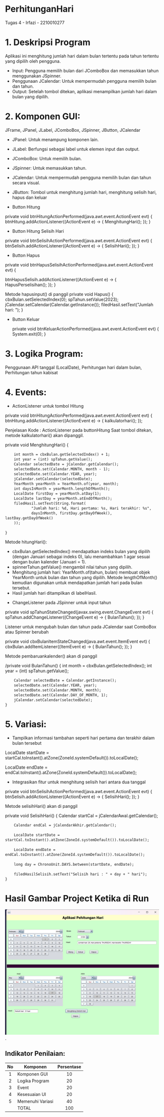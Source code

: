 # PerhitunganHari
 Tugas 4 - Irfazi - 2210010277

# 1. Deskripsi Program
Aplikasi ini menghitung jumlah hari dalam bulan tertentu pada tahun tertentu yang dipilih oleh pengguna.

- Input: Pengguna memilih bulan dari JComboBox dan memasukkan tahun menggunakan JSpinner.
- Penggunaan JCalendar: Untuk mempermudah pengguna memilih bulan dan tahun.
- Output: Setelah tombol ditekan, aplikasi menampilkan jumlah hari dalam bulan yang dipilih.
  
# 2. Komponen GUI: 
JFrame, JPanel, JLabel, JComboBox, JSpinner, JButton, JCalendar
- JPanel: Untuk menampung komponen lain.
- JLabel: Berfungsi sebagai label untuk elemen input dan output.
- JComboBox: Untuk memilih bulan.
- JSpinner: Untuk memasukkan tahun.
- JCalendar: Untuk mempermudah pengguna memilih bulan dan tahun secara visual.
- JButton: Tombol untuk menghitung jumlah hari, menghitung selisih hari, hapus dan keluar

- Button Hitung

private void btnHitungActionPerformed(java.awt.event.ActionEvent evt) {                                          
       btnHitung.addActionListener((ActionEvent e) -> {
        MenghitungHari();
    });
    }    

- Button Hitung Selisih Hari

 private void btnSelisihActionPerformed(java.awt.event.ActionEvent evt) {                                           
       btnSelisih.addActionListener((ActionEvent e) -> {
            SelisihHari();
        });
    }      

- Button Hapus

private void btnHapusSelisihActionPerformed(java.awt.event.ActionEvent evt) {  

btnHapusSelisih.addActionListener((ActionEvent e) -> {
HapusPerselisihan();
});
}      

Metode hapusinput() di panggil
private void Hapus() {
        cbxBulan.setSelectedIndex(0);
        spTahun.setValue(2023);
        jCalendar.setCalendar(Calendar.getInstance());
        filedHasil.setText("Jumlah hari: ");
    }
- Button Keluar

    private void btnKeluarActionPerformed(java.awt.event.ActionEvent evt) {                                          
        System.exit(0);
    }

# 3. Logika Program: 
Penggunaan API tanggal (LocalDate), Perhitungan hari dalam bulan, Perhitungan tahun kabisat

# 4. Events:
* ActionListener untuk tombol Hitung
  

 private void btnHitungActionPerformed(java.awt.event.ActionEvent evt) {                                          
    btnHitung.addActionListener((ActionEvent e) -> {
        kalkulatorhari();
    });    

Penjelasan Kode :
ActionListener pada buttonHitung Saat tombol ditekan, metode kalkulatorhari() akan dipanggil.

 private void MenghitungHari() {
 
        int month = cbxBulan.getSelectedIndex() + 1;
        int year = (int) spTahun.getValue();
        Calendar selectedDate = jCalendar.getCalendar();
        selectedDate.set(Calendar.MONTH, month - 1);
        selectedDate.set(Calendar.YEAR, year);
        jCalendar.setCalendar(selectedDate);
        YearMonth yearMonth = YearMonth.of(year, month);
        int daysInMonth = yearMonth.lengthOfMonth();
        LocalDate firstDay = yearMonth.atDay(1);
        LocalDate lastDay = yearMonth.atEndOfMonth();
        filedHasil.setText(String.format(
                "Jumlah hari: %d, Hari pertama: %s, Hari terakhir: %s",
                daysInMonth, firstDay.getDayOfWeek(), lastDay.getDayOfWeek()
        ));
     
    }
    
Metode hitungHari():
- cbxBulan.getSelectedIndex() mendapatkan indeks bulan yang dipilih (dengan Januari sebagai indeks 0), lalu menambahkan 1 agar sesuai dengan bulan kalender (Januari = 1).
- spinnerTahun.getValue() mengambil nilai tahun yang dipilih.
- Menghitung jumlah hari: YearMonth.of(tahun, bulan) membuat objek YearMonth untuk bulan dan tahun yang dipilih. Metode lengthOfMonth() kemudian digunakan untuk mendapatkan jumlah hari pada bulan tersebut.
- Hasil jumlah hari ditampilkan di labelHasil.
  
* ChangeListener pada JSpinner untuk input tahun
  
private void spTahunStateChanged(javax.swing.event.ChangeEvent evt) {                                     
        spTahun.addChangeListener((ChangeEvent e) -> {
        BulanTahun();
    });
    }     
    
Listener untuk mengubah bulan dan tahun pada JCalendar saat ComboBox atau Spinner berubah

 private void cbxBulanItemStateChanged(java.awt.event.ItemEvent evt) {                                          
        cbxBulan.addItemListener((ItemEvent e) -> {
            BulanTahun();
        });
    }   

Metode pembaruankalender() akan di panggil

/private void BulanTahun() {
        int month = cbxBulan.getSelectedIndex(); 
        int year = (int) spTahun.getValue();

        Calendar selectedDate = Calendar.getInstance();
        selectedDate.set(Calendar.YEAR, year);
        selectedDate.set(Calendar.MONTH, month); 
        selectedDate.set(Calendar.DAY_OF_MONTH, 1);
        jCalendar.setCalendar(selectedDate); 
    }

# 5. Variasi:
* Tampilkan informasi tambahan seperti hari pertama dan terakhir dalam bulan tersebut

LocalDate startDate = startCal.toInstant().atZone(ZoneId.systemDefault()).toLocalDate();
        
LocalDate endDate = endCal.toInstant().atZone(ZoneId.systemDefault()).toLocalDate();

* Integrasikan fitur untuk menghitung selisih hari antara dua tanggal

 private void btnSelisihActionPerformed(java.awt.event.ActionEvent evt) {                                           
       btnSelisih.addActionListener((ActionEvent e) -> {
            SelisihHari();
        });
    }

Metode selisihHari() akan di panggil

private void SelisihHari() {
        Calendar startCal = jCalendarAwal.getCalendar();
        
        Calendar endCal = jCalendarAkhir.getCalendar();
        
        LocalDate startDate = startCal.toInstant().atZone(ZoneId.systemDefault()).toLocalDate();
        
        LocalDate endDate = endCal.toInstant().atZone(ZoneId.systemDefault()).toLocalDate();
        
        long day = ChronoUnit.DAYS.between(startDate, endDate);
        
        filedHasilSelisih.setText("Selisih hari : " + day + " hari");
    }
    

# Hasil Gambar Project Ketika di Run
![](https://github.com/Irfazi/PerhitunganHari/blob/main/Screenshot%202024-11-17%20192906.png).
## Indikator Penilaian:

| No  | Komponen         |  Persentase  |
| :-: | --------------   |   :-----:    |
|  1  | Komponen GUI     |    10    |
|  2  | Logika Program   |    20    |
|  3  | Event            |    20    |
|  4  | Kesesuaian UI    |    20    |
|  5  | Memenuhi Variasi |    40    |
|     | TOTAL        | 100 |
